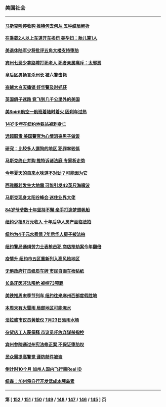 ### 美国社会
---
#### [马斯克叫停收购 推特何去何从 五种结局解析](../../pages/ncid1078160/n13778449.md) 
#### [在乘载2人以上车道开车挨罚 美孕妇：胎儿算1人](../../pages/ncid1078160/n13778388.md) 
#### [美退休陆军少将批评五角大楼支持堕胎](../../pages/ncid1078160/n13778044.md) 
#### [宾州七恶少拿路障打死老人 死者亲属痛斥：太邪恶](../../pages/ncid1078160/n13778173.md) 
#### [皇后区男扬言杀州长 被六警击毙](../../pages/ncid1078160/n13778163.md) 
#### [盗贼大白天撬锁 好华警及时抓获](../../pages/ncid1078160/n13778170.md) 
#### [英国鸽子迷路 竟飞到几千公里外的美国](../../pages/ncid1078160/n13778080.md) 
#### [美Spirit航空一航班着陆时着火 因刹车过热](../../pages/ncid1078160/n13777888.md) 
#### [14岁少年在纽约地铁站被刺身亡](../../pages/ncid1078160/n13777705.md) 
#### [远超职责 美国警官为心情沮丧男子做饭](../../pages/ncid1078160/n13777635.md) 
#### [研究：比较多人遛狗的地区 犯罪率较低](../../pages/ncid1078160/n13777459.md) 
#### [马斯克终止并购 推特诉诸法庭 专家析走势](../../pages/ncid1078160/n13777328.md) 
#### [今年夏天的自来水味道不对劲？可能因为它](../../pages/ncid1078160/n13777340.md) 
#### [西雅图若发生大地震 可能引发42英尺海啸波](../../pages/ncid1078160/n13777291.md) 
#### [马斯克现身太阳谷峰会 迷住业界大佬](../../pages/ncid1078160/n13777239.md) 
#### [84岁爷爷数十年坚持不懈 亲手打造梦想帆船](../../pages/ncid1078160/n13776987.md) 
#### [纽约少报8万元收入 十年后华人房产面临法拍](../../pages/ncid1078160/n13776905.md) 
#### [纽约为4千元水费债 7年后华人房子被法拍](../../pages/ncid1078160/n13776895.md) 
#### [纽约警局通缉劳力士表枪击犯 商店抢劫案今年翻倍](../../pages/ncid1078160/n13776901.md) 
#### [疫情升  纽约市五区重新列入高风险地区](../../pages/ncid1078160/n13776881.md) 
#### [无惧政府打击纸质车牌 市民自画车检贴纸](../../pages/ncid1078160/n13776893.md) 
#### [长岛牙医非法囤枪 被控73项罪](../../pages/ncid1078160/n13776897.md) 
#### [美铁推周末季节列车 纽约往来麻州西部度假胜地](../../pages/ncid1078160/n13776899.md) 
#### [本周末有大雷雨 局部地区可能淹水](../../pages/ncid1078160/n13776919.md) 
#### [法拉盛市议员黄敏仪 7月23日派雨水桶](../../pages/ncid1078160/n13776907.md) 
#### [杂货店工人获保释 市议员吁放弃谋杀指控](../../pages/ncid1078160/n13776911.md) 
#### [宾州参院通过州宪法修正案 不保证堕胎权](../../pages/ncid1078160/n13776786.md) 
#### [民众需提高警觉 谨防邮件被盗](../../pages/ncid1078160/n13776791.md) 
#### [倒计时10个月 加州人国内飞行需Real ID](../../pages/ncid1078160/n13776753.md) 
#### [纽森：加州将自行开发低成本胰岛素](../../pages/ncid1078160/n13776738.md) 

---
#### 第 [ [152](./152.md) / [151](./151.md) / [150](./150.md) / [149](./149.md) / [148](./148.md) / [147](./147.md) / [146](./146.md) / [145](./145.md) ] 页
